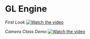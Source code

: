 # GL Engine

*First Look*
[![Watch the video](https://img.youtube.com/vi/ID0AKmaD7R4/maxresdefault.jpg)](https://youtu.be/ID0AKmaD7R4)

*Camera Class Demo*
[![Watch the video](https://img.youtube.com/vi/Eol5Alyf71E/maxresdefault.jpg)](https://youtu.be/Eol5Alyf71E)

